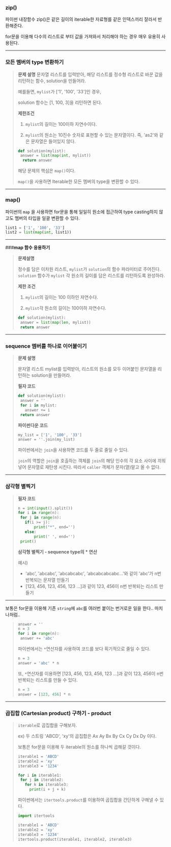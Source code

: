 ### zip()

파이썬 내장함수 zip()은 같은 길이의 iterable한 자료형를 같은 인덱스끼리 잘라서 반환해준다.

for문을 이용해 다수의 리스트로 부터 값을 가져와서 처리해야 하는 경우 매우 유용히 사용된다.

---

### 모든 멤버의 type 변환하기

>**문제 설명**
>문자열 리스트를 입력받아, 해당 리스트를 정수형 리스트로 바꾼 값을 리턴하는 함수, solution을 만들어라.
>
>예를들면, `mylist`가 ['1', '100', '33']인 경우,
>
>solution 함수는 [1, 100, 3]을 리턴하면 된다.
>
>**제한조건**
>
>1) `mylist`의 길이는 100이하 자연수이다.
>
>2) `mylist`의 원소는 10진수 숫자로 표현할 수 있는 문자열이다.
>즉, 'as2'와 같은 문자열은 들어있지 않다.
>
>
>```python
>def solution(mylist):
>  answer = list(map(int, mylist))
>	return answer
>```
>
>해당 문제의 핵심은 `map()`이다. 
>
>`map()`을 사용하면 Iterable한 모든 멤버의 type을 변환할 수 있다.

---

### map()

파이썬의 `map` 을 사용하면 for문을 통해 일일히 원소에 접근하여 type casting하지 않고도 멤버의 타입을 일괄 변환할 수 있다.

```python
list1 = ['1', '100', '33']
list2 = list(map(int, list1))
```

---

###**map 함수 응용하기**

>**문제설명**
>
>정수를 담은 이차원 리스트, `mylist`가 `solution`의 함수 파라미터로 주어진다.
>`solution` 함수가 `mylist` 각 원소의 길이를 담은 리스트를 리턴하도록 완성하라.
>
>**제한 조건**
>
>1)	`mylist`의 길이는 100 이하인 자연수다.
>
>2)	`mylist`각 원소의 길이는 100이하 자연수다.
>
>```python
>def solution(mylist):
>  answer = list(map(len, mylist))
>  return answer
>```



---

### sequence 멤버를 하나로 이어붙이기

>**문제 설명**
>
>문자열 리스트 mylist를 입력받아, 리스트의 원소를 모두 이어붙인 문자열을 리턴하는 solution을 만들어라.
>
>**필자 코드**
>
>```python
>def solution(mylist):
>  answer = ''
>  for i in mylist:
>    answer += i
>  return answer
>```
>
>**파이썬다운 코드**
>
>```python
>my_list = ['1', '100', '33']
>answer = ''.join(my_list)
>```
>
>파이썬에서는 `join`을 사용하면 코드를 두 줄로 줄일 수 있다.
>
>`join`의 역할은 `join`을 호출하는 객체를 `join`의 해당 인수의 각 요소 사이에 끼워넣어 문자열로 재탄생 시킨다. 따라서 `caller` 객체가 문자(열)말고 올 수 없다.

---

### 삼각형 별찍기

>**필자 코드**
>
>```python
>n = int(input().split())
>for i in range(n):
>  for j in range(n):
>    if(i >= j):
>      	 print("*", end='')
>    else:
>      	 print(' ', end='')
>  print()
>```
>
>**삼각형 별찍기 - sequence type의 * 연산**
>
>예시)
>
>* 'abc', 'abcabc', 'abcabcabc', 'abcabcabcabc...'와 같이 'abc'가 n번 반복되는 문자열 만들기
>* [123, 456, 123, 456, 123 ...]과 같이 123, 456이 n번 반복되는 리스트 만들기

---

보통은 for문을 이용해 기존 `string`에 `abc`를 여러번 붙이는 번거로운 일을 한다.. 마치 나처럼..

>```python
>answer = ''
>n = 3
>for i in range(n):
>  answer += 'abc'
>```
>
>파이썬에서는 `*`연산자를 사용하여 코드를 보다 획기적으로 줄일 수 있다.
>
>```python
>n = 3
>answer = 'abc' * n
>```
>
>또, `*`연산자를 이용하면 [123, 456, 123, 456, 123 ...]과 같이 123, 456이 n번 반복되는 리스트를 만들 수 있다.
>
>```python
>n = 3
>answer = [123, 456] * n
>```

---

### 곱집합  (Cartesian product) 구하기 - product

>`iterable`로 곱집합을 구해보자.
>
>ex) 두 스트링  'ABCD', 'xy'의 곱집합은 Ax Ay Bx By Cx Cy Dx Dy 이다.
>
>보통은 for문을 이용해 두 iterable의 원소를 하나씩 곱해갈 것이다.
>
>```python
>iterable1 = 'ABCD'
>iterable2 = 'xy'
>iterable3 = '1234'
>
>for i in iterable1:
>  for j in iterable2:
>    for k in iterable3:
>      print(i + j + k)
>```
>
>
>파이썬에서는 `itertools.product`를 이용하여 곱집합을 간단하게 구해낼 수 있다.
>
>```python
>import itertools
>
>iterable1 = 'ABCD'
>iterable2 = 'xy'
>iterable3 = '1234'
>itertools.product(iterable1, iterable2, iterable3)
>```
>
>

